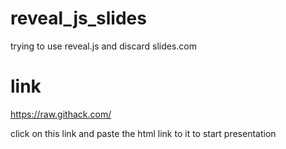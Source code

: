 # reveal_js_slides
trying to use reveal.js and discard slides.com
# link
https://raw.githack.com/

click on this link and paste the html link to it to start presentation
